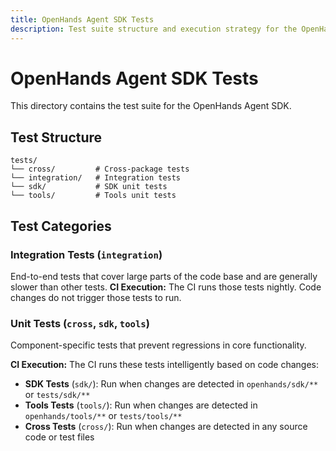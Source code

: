 ```yaml
---
title: OpenHands Agent SDK Tests
description: Test suite structure and execution strategy for the OpenHands Agent SDK. Includes unit tests, integration tests, and CI configuration.
---
```


# OpenHands Agent SDK Tests

This directory contains the test suite for the OpenHands Agent SDK.

## Test Structure

```
tests/
└── cross/         # Cross-package tests
└── integration/   # Integration tests
└── sdk/           # SDK unit tests
└── tools/         # Tools unit tests

```

## Test Categories

### Integration Tests (`integration`)

End-to-end tests that cover large parts of the code base and are generally slower than other tests.
**CI Execution:** The CI runs those tests nightly. Code changes do not trigger those tests to run. 

### Unit Tests (`cross`, `sdk`, `tools`)

Component-specific tests that prevent regressions in core functionality.

**CI Execution:** The CI runs these tests intelligently based on code changes:
- **SDK Tests** (`sdk/`): Run when changes are detected in `openhands/sdk/**` or `tests/sdk/**`
- **Tools Tests** (`tools/`): Run when changes are detected in `openhands/tools/**` or `tests/tools/**`
- **Cross Tests** (`cross/`): Run when changes are detected in any source code or test files